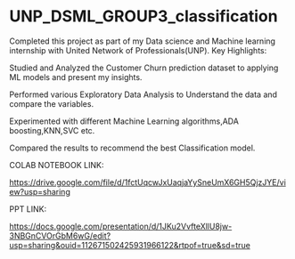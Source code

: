 # UNP_DSML_GROUP3_classification

 Completed this project as part of my Data science and Machine learning internship with United Network of Professionals(UNP). Key Highlights:

Studied and Analyzed the Customer Churn prediction  dataset to applying ML models and present my insights.

Performed various Exploratory Data Analysis to Understand the data and compare the variables.

Experimented with different Machine Learning algorithms,ADA boosting,KNN,SVC etc.

Compared the results to recommend the best Classification model.

COLAB NOTEBOOK LINK:

https://drive.google.com/file/d/1fctUqcwJxUaqjaYySneUmX6GH5QjzJYE/view?usp=sharing

PPT LINK:

https://docs.google.com/presentation/d/1JKu2VvfteXllU8jw-3NBGnCVOrGbM6wG/edit?usp=sharing&ouid=112671502425931966122&rtpof=true&sd=true
